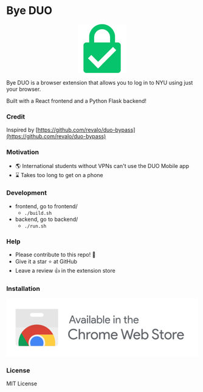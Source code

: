# Bye DUO

<p align="center">
  <img width="128" src="frontend/public/ByeDUO128.png" />
</p>

Bye DUO is a browser extension that allows you to log in to NYU using just your browser. 

Built with a React frontend and a Python Flask backend!

### Credit
Inspired by [https://github.com/revalo/duo-bypass](https://github.com/revalo/duo-bypass)


### Motivation
- 🌎 International students without VPNs can't use the DUO Mobile app
- ⌛️ Takes too long to get on a phone

### Development
- frontend, go to frontend/
  - `./build.sh`
- backend, go to backend/
  - `./run.sh`

### Help
- Please contribute to this repo! 🙌
- Give it a star ⭐️ at GitHub
- Leave a review 👍 in the extension store


### Installation

[![Install for Chrome](./ChromeWebStoreBadge.svg)](https://chrome.google.com/webstore/detail/bye-duo/mkkkcknaeigdadidmjibimgoablbamlc?hl=en&authuser=0)


### License
MIT License

